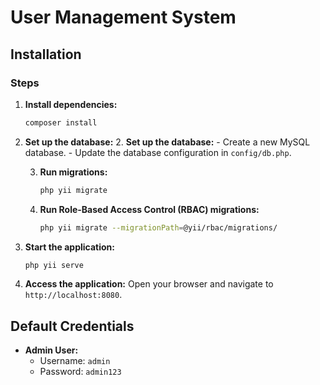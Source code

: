 # User Management System

## Installation

### Steps

1. **Install dependencies:**

   ```bash
   composer install
   ```

2. **Set up the database:** 2. **Set up the database:** - Create a new MySQL database. - Update the database configuration in `config/db.php`.

   3. **Run migrations:**

      ```bash
      php yii migrate
      ```

   4. **Run Role-Based Access Control (RBAC) migrations:**
      ```bash
      php yii migrate --migrationPath=@yii/rbac/migrations/
      ```

3. **Start the application:**

   ```bash
   php yii serve
   ```

4. **Access the application:**
   Open your browser and navigate to `http://localhost:8080`.

## Default Credentials

- **Admin User:**
  - Username: `admin`
  - Password: `admin123`
